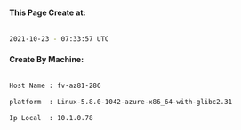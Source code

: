 
   
#### This Page Create at:

```bash

2021-10-23 - 07:33:57 UTC

```

#### Create By Machine:

```bash

Host Name : fv-az81-286

platform  : Linux-5.8.0-1042-azure-x86_64-with-glibc2.31

Ip Local  : 10.1.0.78

```

